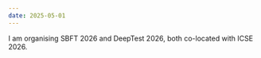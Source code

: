 ```yaml
---
date: 2025-05-01
---
```

I am organising SBFT 2026 and DeepTest 2026, both co-located with ICSE 2026. 